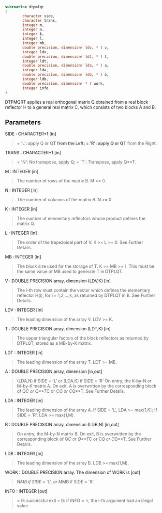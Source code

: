 ```fortran
subroutine dtpmlqt
(
        character side,
        character trans,
        integer m,
        integer n,
        integer k,
        integer l,
        integer mb,
        double precision, dimension( ldv, * ) v,
        integer ldv,
        double precision, dimension( ldt, * ) t,
        integer ldt,
        double precision, dimension( lda, * ) a,
        integer lda,
        double precision, dimension( ldb, * ) b,
        integer ldb,
        double precision, dimension( * ) work,
        integer info
)
```

DTPMQRT applies a real orthogonal matrix Q obtained from a
real block reflector H to a general
real matrix C, which consists of two blocks A and B.

## Parameters
SIDE : CHARACTER*1 [in]
> = 'L': apply Q or Q**T from the Left;
> = 'R': apply Q or Q**T from the Right.

TRANS : CHARACTER*1 [in]
> = 'N':  No transpose, apply Q;
> = 'T':  Transpose, apply Q**T.

M : INTEGER [in]
> The number of rows of the matrix B. M >= 0.

N : INTEGER [in]
> The number of columns of the matrix B. N >= 0.

K : INTEGER [in]
> The number of elementary reflectors whose product defines
> the matrix Q.

L : INTEGER [in]
> The order of the trapezoidal part of V.
> K >= L >= 0.  See Further Details.

MB : INTEGER [in]
> The block size used for the storage of T.  K >= MB >= 1.
> This must be the same value of MB used to generate T
> in DTPLQT.

V : DOUBLE PRECISION array, dimension (LDV,K) [in]
> The i-th row must contain the vector which defines the
> elementary reflector H(i), for i = 1,2,...,k, as returned by
> DTPLQT in B.  See Further Details.

LDV : INTEGER [in]
> The leading dimension of the array V. LDV >= K.

T : DOUBLE PRECISION array, dimension (LDT,K) [in]
> The upper triangular factors of the block reflectors
> as returned by DTPLQT, stored as a MB-by-K matrix.

LDT : INTEGER [in]
> The leading dimension of the array T.  LDT >= MB.

A : DOUBLE PRECISION array, dimension [in,out]
> (LDA,N) if SIDE = 'L' or
> (LDA,K) if SIDE = 'R'
> On entry, the K-by-N or M-by-K matrix A.
> On exit, A is overwritten by the corresponding block of
> Q*C or Q**T*C or C*Q or C*Q**T.  See Further Details.

LDA : INTEGER [in]
> The leading dimension of the array A.
> If SIDE = 'L', LDA >= max(1,K);
> If SIDE = 'R', LDA >= max(1,M).

B : DOUBLE PRECISION array, dimension (LDB,N) [in,out]
> On entry, the M-by-N matrix B.
> On exit, B is overwritten by the corresponding block of
> Q*C or Q**T*C or C*Q or C*Q**T.  See Further Details.

LDB : INTEGER [in]
> The leading dimension of the array B.
> LDB >= max(1,M).

WORK : DOUBLE PRECISION array. The dimension of WORK is [out]
> N*MB if SIDE = 'L', or  M*MB if SIDE = 'R'.

INFO : INTEGER [out]
> = 0:  successful exit
> < 0:  if INFO = -i, the i-th argument had an illegal value
